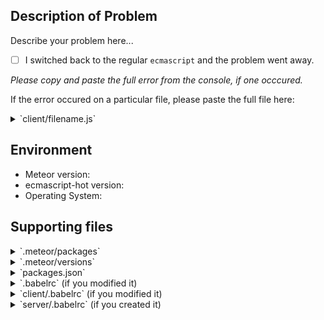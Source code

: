 ## Description of Problem

Describe your problem here...

* [ ] I switched back to the regular `ecmascript` and the problem went away.

*Please copy and paste the full error from the console, if one occcured.*

If the error occured on a particular file, please paste the full file here:

<details>
<summary>`client/filename.js`</summary>
```js
PASTE HERE
```
</details>

## Environment

* Meteor version:
* ecmascript-hot version:
* Operating System:

## Supporting files

<details>
<summary>`.meteor/packages`</summary>
```
PASTE HERE
```
</details><details>
<summary>`.meteor/versions`</summary>
```
PASTE HERE
```
</details><details>
<summary>`packages.json`</summary>
```js
PASTE HERE
```
</details><details>
<summary>`.babelrc` (if you modified it)</summary>
```js
PASTE HERE
```
</details><details>
<summary>`client/.babelrc` (if you modified it)</summary>
```js
PASTE HERE
```
</details><details>
<summary>`server/.babelrc` (if you created it)</summary>
```js
PASTE HERE
```
</details>

